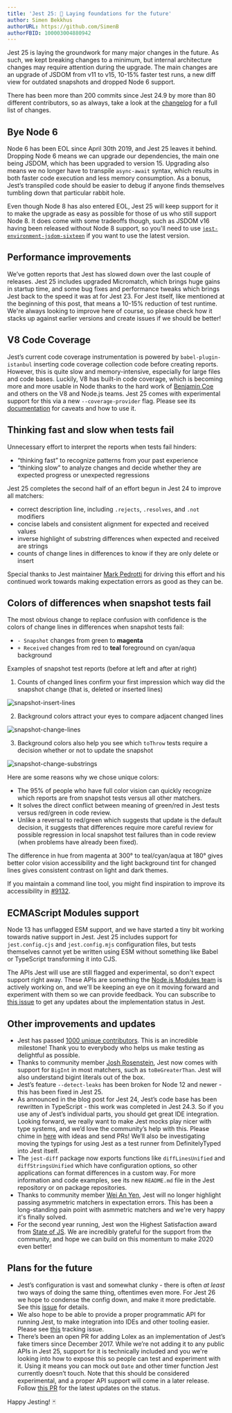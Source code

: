 ```yaml
---
title: 'Jest 25: 🚀 Laying foundations for the future'
author: Simen Bekkhus
authorURL: https://github.com/SimenB
authorFBID: 100003004880942
---
```


Jest 25 is laying the groundwork for many major changes in the future. As such, we kept breaking changes to a minimum, but internal architecture changes may require attention during the upgrade. The main changes are an upgrade of JSDOM from v11 to v15, 10-15% faster test runs, a new diff view for outdated snapshots and dropped Node 6 support.

There has been more than 200 commits since Jest 24.9 by more than 80 different contributors, so as always, take a look at the [changelog](https://github.com/facebook/jest/blob/master/CHANGELOG.md) for a full list of changes.

<!--truncate-->

## Bye Node 6

Node 6 has been EOL since April 30th 2019, and Jest 25 leaves it behind. Dropping Node 6 means we can upgrade our dependencies, the main one being JSDOM, which has been upgraded to version 15. Upgrading also means we no longer have to transpile `async-await` syntax, which results in both faster code execution and less memory consumption. As a bonus, Jest’s transpiled code should be easier to debug if anyone finds themselves tumbling down that particular rabbit hole.

Even though Node 8 has also entered EOL, Jest 25 will keep support for it to make the upgrade as easy as possible for those of us who still support Node 8. It does come with some tradeoffs though, such as JSDOM v16 having been released without Node 8 support, so you'll need to use [`jest-environment-jsdom-sixteen`](https://www.npmjs.com/package/jest-environment-jsdom-sixteen) if you want to use the latest version.

## Performance improvements

We’ve gotten reports that Jest has slowed down over the last couple of releases. Jest 25 includes upgraded Micromatch, which brings huge gains in startup time, and some bug fixes and performance tweaks which brings Jest back to the speed it was at for Jest 23. For Jest itself, like mentioned at the beginning of this post, that means a 10-15% reduction of test runtime. We're always looking to improve here of course, so please check how it stacks up against earlier versions and create issues if we should be better!

## V8 Code Coverage

Jest’s current code coverage instrumentation is powered by `babel-plugin-istanbul` inserting code coverage collection code before creating reports. However, this is quite slow and memory-intensive, especially for large files and code bases. Luckily, V8 has built-in code coverage, which is becoming more and more usable in Node thanks to the hard work of [Benjamin Coe](https://github.com/bcoe) and others on the V8 and Node.js teams. Jest 25 comes with experimental support for this via a new `--coverage-provider` flag. Please see its [documentation](/docs/configuration#coverageprovider-string) for caveats and how to use it.

## Thinking fast and slow when tests fail

Unnecessary effort to interpret the reports when tests fail hinders:

- “thinking fast” to recognize patterns from your past experience
- “thinking slow” to analyze changes and decide whether they are expected progress or unexpected regressions

Jest 25 completes the second half of an effort begun in Jest 24 to improve all matchers:

- correct description line, including `.rejects`, `.resolves`, and `.not` modifiers
- concise labels and consistent alignment for expected and received values
- inverse highlight of substring differences when expected and received are strings
- counts of change lines in differences to know if they are only delete or insert

Special thanks to Jest maintainer [Mark Pedrotti](https://github.com/pedrottimark) for driving this effort and his continued work towards making expectation errors as good as they can be.

## Colors of differences when snapshot tests fail

The most obvious change to replace confusion with confidence is the colors of change lines in differences when snapshot tests fail:

- `- Snapshot` changes from green to **magenta**
- `+ Received` changes from red to **teal** foreground on cyan/aqua background

Examples of snapshot test reports (before at left and after at right)

1. Counts of changed lines confirm your first impression which way did the snapshot change (that is, deleted or inserted lines)

![snapshot-insert-lines](/img/blog/25-snapshot-insert-lines.png)

2. Background colors attract your eyes to compare adjacent changed lines

![snapshot-change-lines](/img/blog/25-snapshot-change-lines.png)

3. Background colors also help you see which `toThrow` tests require a decision whether or not to update the snapshot

![snapshot-change-substrings](/img/blog/25-snapshot-change-substrings.png)

Here are some reasons why we chose unique colors:

- The 95% of people who have full color vision can quickly recognize which reports are from snapshot tests versus all other matchers.
- It solves the direct conflict between meaning of green/red in Jest tests versus red/green in code review.
- Unlike a reversal to red/green which suggests that update is the default decision, it suggests that differences require more careful review for possible regression in local snapshot test failures than in code review (when problems have already been fixed).

The difference in hue from magenta at 300° to teal/cyan/aqua at 180° gives better color vision accessibility and the light background tint for changed lines gives consistent contrast on light and dark themes.

If you maintain a command line tool, you might find inspiration to improve its accessibility in [#9132](https://github.com/facebook/jest/pull/9132).

## ECMAScript Modules support

Node 13 has unflagged ESM support, and we have started a tiny bit working towards native support in Jest. Jest 25 includes support for `jest.config.cjs` and `jest.config.mjs` configuration files, but tests themselves cannot yet be written using ESM without something like Babel or TypeScript transforming it into CJS.

The APIs Jest will use are still flagged and experimental, so don't expect support right away. These APIs are something the [Node.js Modules team](https://github.com/nodejs/modules) is actively working on, and we'll be keeping an eye on it moving forward and experiment with them so we can provide feedback. You can subscribe to [this issue](https://github.com/facebook/jest/issues/9430) to get any updates about the implementation status in Jest.

## Other improvements and updates

- Jest has passed [1000 unique contributors](https://github.com/facebook/jest/graphs/contributors). This is an incredible milestone! Thank you to everybody who helps us make testing as delightful as possible.
- Thanks to community member [Josh Rosenstein](https://github.com/JoshRosenstein), Jest now comes with support for `BigInt` in most matchers, such as `toBeGreaterThan`. Jest will also understand bigint literals out of the box.
- Jest’s feature `--detect-leaks` has been broken for Node 12 and newer - this has been fixed in Jest 25.
- As announced in the blog post for Jest 24, Jest’s code base has been rewritten in TypeScript - this work was completed in Jest 24.3. So if you use any of Jest’s individual parts, you should get great IDE integration. Looking forward, we really want to make Jest mocks play nicer with type systems, and we’d love the community’s help with this. Please chime in [here](https://github.com/facebook/jest/issues/7832) with ideas and send PRs! We’ll also be investigating moving the typings for using Jest as a test runner from DefinitelyTyped into Jest itself.
- The `jest-diff` package now exports functions like `diffLinesUnified` and `diffStringsUnified` which have configuration options, so other applications can format differences in a custom way. For more information and code examples, see its new `README.md` file in the Jest repository or on package repositories.
- Thanks to community member [Wei An Yen](https://github.com/WeiAnAn), Jest will no longer highlight passing asymmetric matchers in expectation errors. This has been a long-standing pain point with asmmetric matchers and we're very happy it's finally solved.
- For the second year running, Jest won the Highest Satisfaction award from [State of JS](https://2019.stateofjs.com/awards/). We are incredibly grateful for the support from the community, and hope we can build on this momentum to make 2020 even better!

## Plans for the future

- Jest’s configuration is vast and somewhat clunky - there is often _at least_ two ways of doing the same thing, oftentimes even more. For Jest 26 we hope to condense the config down, and make it more predictable. See this [issue](https://github.com/facebook/jest/issues/7185) for details.
- We also hope to be able to provide a proper programmatic API for running Jest, to make integration into IDEs and other tooling easier. Please see [this](https://github.com/facebook/jest/issues/5048) tracking issue.
- There’s been an open PR for adding Lolex as an implementation of Jest’s fake timers since December 2017. While we’re not adding it to any public APIs in Jest 25, support for it is technically included and you we're looking into how to expose this so people can test and experiment with it. Using it means you can mock out `Date` and other timer function Jest currently doesn’t touch. Note that this should be considered experimental, and a proper API support will come in a later release. Follow [this PR](https://github.com/facebook/jest/pull/7776) for the latest updates on the status.

Happy Jesting! 🃏
